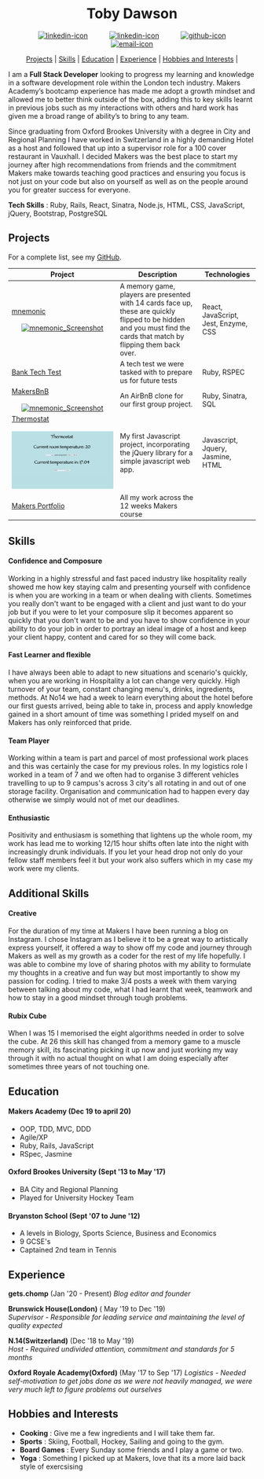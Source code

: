 <div align="center">
  
<h1> Toby Dawson </h1>
  <a href=https://www.linkedin.com/in/toby-dawson-942357158/>
  <img src="https://www.iconfinder.com/data/icons/free-social-icons/67/linkedin_circle_color-512.png" alt="linkedin-icon" height="40" width="40" hspace="20"></a>
    <a href=https://www.instagram.com/gets.chomp/>
    <img src="https://cdn0.iconfinder.com/data/icons/social-networks-and-media-flat-icons/136/Social_Media_Socialmedia_network_share_socialnetwork_network-22-512.png" alt="linkedin-icon" height="40" width="40" hspace="20"></a>  
   <a href="https://github.com/tobydawson1">
  <img src="https://cdn0.iconfinder.com/data/icons/octicons/1024/mark-github-512.png" alt="github-icon" height="38" width="38" hspace="20"></a>
  <a href="mailto:tobydawson1@gmail.com">
  <img src="https://cdn3.iconfinder.com/data/icons/linecons-free-vector-icons-pack/32/mail-512.png" alt="email-icon" height="38" width="38" hspace="20"></a>

[Projects](#projects) | [Skills](#skills) | [Education](#education) | [Experience](#experience) | [Hobbies and Interests](#hobbies-and-interests) |

</div>

I am a **Full Stack Developer** looking to progress my learning and knowledge in a software development role within the London tech industry. Makers Academy’s bootcamp experience has made me adopt a growth mindset and allowed me to better think outside of the box, adding this to key skills learnt in previous jobs such as my interactions with others and hard work has given me a broad range of ability’s to bring to any team.

Since graduating from Oxford Brookes University with a degree in City and Regional Planning I have worked in Switzerland in a highly demanding Hotel as a host and followed that up into a supervisor role for a 100 cover restaurant in Vauxhall. I decided Makers was the best place to start my journey after high recommendations from friends and the commitment Makers make towards teaching good practices and ensuring you focus is not just on your code but also on yourself as well as on the people around you for greater success for everyone.

**Tech Skills** : Ruby, Rails, React, Sinatra, Node.js, HTML, CSS, JavaScript, jQuery, Bootstrap, PostgreSQL

## Projects

For a complete list, see my [GitHub](https://github.com/tobydawson1?tab=repositories).

| Project   | Description | Technologies |
|---        |---         |---           |
| [mnemonic](https://github.com/tobydawson1/mnemonic)<br /><br /><a href="https://github.com/tobydawson1/mnemonic"><div align="center" width="600">![mnemonic_Screenshot](screenshots/mnemonic.png)</div></a>| A memory game, players are presented with 14 cards face up, these are quickly flipped to be hidden and you must find the cards that match by flipping them back over. | React, JavaScript, Jest, Enzyme, CSS |
|[Bank Tech Test](https://github.com/tobydawson1/Bank-Tech-Test)| A tech test we were tasked with to prepare us for future tests | Ruby, RSPEC|
| [MakersBnB](https://github.com/tobydawson1/MakersBNB) <br /><br /><a href="https://github.com/tobydawson1/MakersBNB"><div align="center" width="600">![mnemonic_Screenshot](screenshots/makersbnb.png)</div></a> | An AirBnB clone for our first group project. | Ruby,  Sinatra, SQL  |
| [Thermostat](https://github.com/tobydawson1/Thermostat-) <br /><br /><a href="https://github.com/tobydawson1/Thermostat-"><div align="center" width="600">![mnemonic_Screenshot](screenshots/thermostat.png)</div></a> | My first Javascript project, incorporating the jQuery library for a simple javascript web app. | Javascript, Jquery, Jasmine, HTML |
| [Makers Portfolio](https://github.com/tobydawson1/Makers_Portfolio) | All my work across the 12 weeks Makers course | |

## Skills

#### Confidence and Composure

Working in a highly stressful and fast paced industry like hospitality really showed me how key staying calm and presenting yourself with confidence is when you are working in a team or when dealing with clients. Sometimes you really don't want to be engaged with a client and just want to do your job but if you were to let your composure slip it becomes apparent so quickly that you don't want to be and you have to show confidence in your ability to do your job in order to portray an ideal image of a host and keep your client happy, content and cared for so they will come back.

#### Fast Learner and flexible

I have always been able to adapt to new situations and scenario's quickly, when you are working in Hospitality a lot can change very quickly. High turnover of your team, constant changing menu's, drinks, ingredients, methods. At No14 we had a week to learn everything about the hotel before our first guests arrived, being able to take in, process and apply knowledge gained in a short amount of time was something I prided myself on and Makers has only reinforced that pride. 

#### Team Player 

Working within a team is part and parcel of most professional work places and this was certainly the case for my previous roles. In my logistics role I worked in a team of 7 and we often had to organise 3 different vehicles travelling to up to 9 campus's across 3 city's all rotating in and out of one storage facility. Organisation and communication had to happen every day otherwise we simply would not of met our deadlines. 

#### Enthusiastic 

Positivity and enthusiasm is something that lightens up the whole room, my work has lead me to working 12/15 hour shifts often late into the night with increasingly drunk individuals. If you let your head drop not only do your fellow staff members feel it but your work also suffers which in my case my work were my clients.

## Additional Skills

#### Creative 

For the duration of my time at Makers I have been running a blog on Instagram. I chose Instagram as I believe it to be a great way to artistically express yourself, it offered a way to show off my code and journey through Makers as well as my growth as a coder for the rest of my life hopefully. I was able to combine my love of sharing photos with my ability to formulate my thoughts in a creative and fun way but most importantly to show my passion for coding. I tried to make 3/4 posts a week with them varying between talking about my code, what I had learnt that week, teamwork and how to stay in a good mindset through tough problems. 

#### Rubix Cube

When I was 15 I memorised the eight algorithms needed in order to solve the cube. At 26 this skill has changed from a memory game to a muscle memory skill, its fascinating picking it up now and just working my way through it with no actual thought on what I am doing especially after sometimes three years of not touching one.

## Education

#### Makers Academy (Dec 19 to april 20)

- OOP, TDD, MVC, DDD
- Agile/XP
- Ruby, Rails, JavaScript
- RSpec, Jasmine

#### Oxford Brookes University (Sept '13 to May '17)

- BA City and Regional Planning
- Played for University Hockey Team

#### Bryanston School (Sept '07 to June '12)

- A levels in Biology, Sports Science, Business and Economics
- 9 GCSE's
- Captained 2nd team in Tennis

## Experience

**gets.chomp** (Jan '20 - Present) 
*Blog editor and founder*

**Brunswick House(London)** ( May '19 to Dec '19)    
*Supervisor - Responsible for leading service and maintaining the level of quality expected*

**N.14(Switzerland)** (Dec '18 to May '19)   
*Host - Required undivided attention, commitment and standards for 5 months*

**Oxford Royale Academy(Oxford)** (May '17 to Sep '17)
*Logistics - Needed self-motivation to get jobs done as we were not heavily managed, we were very much left to figure problems out ourselves*


## Hobbies and Interests

- **Cooking** : Give me a few ingredients and I will take them far. 
- **Sports** : Skiing, Football, Hockey, Sailing and going to the gym. 
- **Board Games** : Every Sunday some friends and I play a game or two.
- **Yoga** : Something I picked up at Makers, love that its a more laid back style of exercsising
